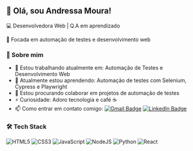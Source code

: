 ## 👋 Olá, sou Andressa Moura!

💻 Desenvolvedora Web | Q.A em aprendizado

🎯 Focada em automação de testes e desenvolvimento web

### 🚀 Sobre mim
- 🔭 Estou trabalhando atualmente em: Automação de Testes e Desenvolvimento Web
- 🌱 Atualmente estou aprendendo: Automação de testes com Selenium, Cypress e Playwright 
- 👯 Estou procurando colaborar em projetos de automação de testes
- ⚡ Curiosidade: Adoro tecnologia e café ☕
- 📫 Como entrar em contato comigo:
[![Gmail Badge](https://img.shields.io/badge/-Email-red?style=flat-square&logo=Gmail&logoColor=white)](mailto:andressa.moura.ads@gmail.com)   [![LinkedIn Badge](https://img.shields.io/badge/-LinkedIn-blue?style=flat-square&logo=LinkedIn&logoColor=white)](https://linkedin.com/in/andressa-dos-santos-moura-0b8567216)  

### 🛠️ Tech Stack  
![HTML5](https://img.shields.io/badge/-HTML5-E34F26?style=flat-square&logo=html5&logoColor=white)  ![CSS3](https://img.shields.io/badge/-CSS3-1572B6?style=flat-square&logo=css3)  ![JavaScript](https://img.shields.io/badge/-JavaScript-F7DF1E?style=flat-square&logo=javascript&logoColor=black)  ![NodeJS](https://img.shields.io/badge/-NodeJS-339933?style=flat-square&logo=node.js&logoColor=white)  ![Python](https://img.shields.io/badge/-Python-3776AB?style=flat-square&logo=python&logoColor=white)  ![React](https://img.shields.io/badge/-React-61DAFB?style=flat-square&logo=react&logoColor=black)  
